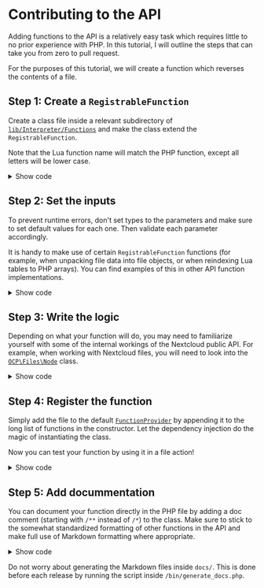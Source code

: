 # Contributing to the API

Adding functions to the API is a relatively easy task which requires little to no prior experience with PHP. In this tutorial, I will outline the steps that can take you from zero to pull request.

For the purposes of this tutorial, we will create a function which reverses the contents of a file.

## Step 1: Create a `RegistrableFunction`

Create a class file inside a relevant subdirectory of [`lib/Interpreter/Functions`](https://github.com/Raudius/files_scripts/tree/master/lib/Interpreter/Functions) and make the class extend the `RegistrableFunction`.

Note that the Lua function name will match the PHP function, except all letters will be lower case.

<details>
<summary>Show code</summary>

```php
namespace OCA\FilesScripts\Interpreter\Functions\Util;

use OCA\FilesScripts\Interpreter\RegistrableFunction;

class Invert_Content extends RegistrableFunction {
  public function run() {}
}
```
</details>

## Step 2: Set the inputs

To prevent runtime errors, don't set types to the parameters and make sure to set default values for each one. Then validate each parameter accordingly.

It is handy to make use of certain `RegistrableFunction` functions (for example, when unpacking file data into file objects, or when reindexing Lua tables to PHP arrays). You can find examples of this in other API function implementations.

<details>
<summary>Show code</summary>

```php
namespace OCA\FilesScripts\Interpreter\Functions\Util;

use OCA\FilesScripts\Interpreter\RegistrableFunction;

class Invert_Content extends RegistrableFunction {
  public function run($file = [], $overwrite = false): bool {
    // Unpack the file data into an `OCP\Files\File` object
    $node = $this->getFile($this->getPath($node));

    // Check that file exists
    if ($node === null) {
      return false;
    }
  }
}
```
</details>

## Step 3: Write the logic

Depending on what your function will do, you may need to familiarize yourself with some of the internal workings of the Nextcloud public API. For example, when working with Nextcloud files, you will need to look into the [`OCP\Files\Node`](https://github.com/nextcloud/server/blob/master/lib/public/Files/Node.php) class.
<details>
<summary>Show code</summary>


```php
namespace OCA\FilesScripts\Interpreter\Functions\Util;

use OCA\FilesScripts\Interpreter\RegistrableFunction;

class Invert_Content extends RegistrableFunction {
  public function run($file = [], $overwrite = false): bool {
    // Unpack the file data into an `OCP\Files\File` object
    $node = $this->getFile($this->getPath($node));

    // Check that file exists
    if ($node === null) {
      return false;
    }
    
    try {
      // Determine the target file (if not overwriting, create a new file with "reversed_" prepended to the name)
      if ($overwrite) {
        $targetNode = $node;
      } else {
        $newName = 'reversed_' . $node->getName();
        $targetNode = $node->getParent()->newFile($newName);
      }
      
      // Get content from input file and reverse it
      $content = strrev($node->getContent());
      $targetNode->putContent($content);
    } catch (\Exception $e) {
      // This will catch errors from creating/writing the target node.
      // Although omitted, its usually wise to log some error here.
      return false;
    }
    
    return true;
  }
}
```
</details>

## Step 4: Register the function

Simply add the file to the default [`FunctionProvider`](https://github.com/Raudius/files_scripts/blob/master/lib/Interpreter/FunctionProvider.php) by appending it to the long list of functions in the constructor. Let the dependency injection do the magic of instantiating the class.

Now you can test your function by using it in a file action!
<details>
<summary>Show code</summary>

```php
// Import your class
use OCA\FilesScripts\Interpreter\Functions\Util\Invert_Content;

class FunctionProvider implements IFunctionProvider {
  public function __construct(
    // ...
    // ...
    // Add your class to the end of the list in the constructor
    Invert_Content $f100
  ) {
```
</details>


## Step 5: Add docummentation
You can document your function directly in the PHP file by adding a doc comment (starting with `/**` instead of `/*`) to the class.
Make sure to stick to the somewhat standardized formatting of other functions in the API and make full use of Markdown formatting where appropriate.
<details>
<summary>Show code</summary>

```php
namespace OCA\FilesScripts\Interpreter\Functions\Util;

use OCA\FilesScripts\Interpreter\RegistrableFunction;

/**
 * `invert_content(File file, [Bool overwrite=True]): Bool`
 *
 * Inverts the content of the current file. Returns whether the operation was successful.
 * 
 * The inverted version will be written to a new file called `reversed_{filename}` in the same folder as the input file. 
 * If the `overwrite` parameter is set to `true` the inverted version will be written directly to the input file.
 * 
 * Example:
 * ```lua
 * local file = get_input_files()[1]
 * local success = invert_content(file, true)
 * ```
 */
class Invert_Content extends RegistrableFunction {
  // ...
```
</details>

Do not worry about generating the Markdown files inside `docs/`. This is done before each release by running the script inside `/bin/generate_docs.php`.
